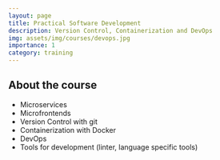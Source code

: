 ```yaml
---
layout: page
title: Practical Software Development
description: Version Control, Containerization and DevOps
img: assets/img/courses/devops.jpg
importance: 1
category: training
---
```

## About the course

- Microservices
- Microfrontends
- Version Control with git 
- Containerization with Docker
- DevOps
- Tools for development (linter, language specific tools)
